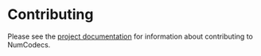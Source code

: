 Contributing
============

Please see the [project documentation](http://numcodecs.readthedocs.io/en/stable/contributing.html) for information about contributing to NumCodecs.
